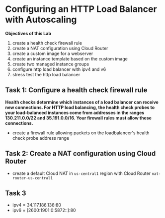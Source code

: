 # Configuring an HTTP Load Balancer with Autoscaling
__Objectives of this Lab__
1. create a health check firewall rule
2. create a NAT configuration using Cloud Router
3. create a custom image for a webserver
4. create an instance template based on the custom image
5. create two managed instance groups
6. configure http load balancer with ipv4 and v6
7. stress test the http load balancer

## Task 1: Configure a health check firewall rule
__Health checks determine which instances of a load balancer can receive new connections. For HTTP load balancing, the health check probes to your load-balanced instances come from addresses in the ranges 130.211.0.0/22 and 35.191.0.0/16. Your firewall rules must allow these connections.__

- create a firewall rule allowing packets on the loadbalancer's health check probe address range

## Task 2: Create a NAT configuration using Cloud Router
- create a default Cloud NAT in `us-central1` region with Cloud Router `nat-router-us-central1`


## Task 3

- ipv4 = 34.117.186.136:80
- ipv6 = [2600:1901:0:5872::]:80

